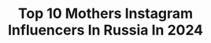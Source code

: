 ---
title: Top 10 Mothers Instagram Influencers In Russia In 2024
description: >-
  Find top mothers Instagram influencers in Russia in 2024. Most popular hashtags: #motherhood #ootd #redlips.
platform: Instagram
hits: 270
text_top: Analyze the most popular Instagram accounts on inBeat.
text_bottom: Our search engine has 270 Instagram influencers like this in Russia for you to work with.
profiles:
  - username: "oksanita_and_beans"
    fullname: >-
      Oxana Markova
    bio: >-
      Motherhood+Style+Fashion+Creation Russian MOM in US LOVE ❤️ SMILE 😊 TRAVEL ✈️ COLUMBUS, OHIO
    location: "Russia"
    followers: 15727
    engagement: 1305
    commentsToLikes: 0.008380
    id: ckp6w55wfyi2v0j23mfqck606
    verified: false
    hashtags: "#ohioinfluencer, #clearwaterbeachflorida, #motherhood, #lovemyboys"
  - username: "nuradilazawawi"
    fullname: >-
      Dr Nur Adila Zawawi
    bio: >-
      MD Volgograd 2015 Mother to #AlisaSafiyya Medical officer in Selangor
    location: "Russia"
    followers: 83038
    engagement: 598
    commentsToLikes: 0.011505
    id: ckaoxsnuqekfu0i78vpd4ojve
    verified: false
    hashtags: "#doctors, #family, #travel, #sulawesitengah"
  - username: "joytodorova"
    fullname: >-
      Radostina Kostadinova
    bio: >-
      👑Miss Universe🇧🇬 Mother, Wife, Model, Actress and content creator ❤️ Phi Specialist at @joy.todorova.microblading 🖋️
    location: "Russia"
    followers: 86687
    engagement: 318
    commentsToLikes: 0.045139
    id: ck6u99hw2w94w0j715q9hp5wb
    verified: true
    hashtags: "#phiacademy, #baby, #motherhood, #giveaway"
  - username: "tominamakeup"
    fullname: >-
      OLGA TOMINA | ОЛЬГА ТОМИНА
    bio: >-
      Professional makeup artist💄 The mother of @tomina_studio Creator of ANATOMIA brand💋 Makeup and secrets of success✨
    location: "Russia"
    followers: 542903
    engagement: 253
    commentsToLikes: 0.009187
    id: ck135as3m0k930i19omx8l41h
    verified: false
    hashtags: "#glammakeup, #makeupartist, #nudelipstick, #makeuptransformation"
  - username: "olesyakuba"
    fullname: >-
      OLESYA KUBA • Fashion • Israel
    bio: >-
      • Fashion, Lifestyle & Mother Blog • • Stylist • Managing Instagram accounts • Ambassador @ef_israel • • @jackkuba 👙 • • 💌 stylist@olesyakuba.com
    location: "Russia"
    followers: 78912
    engagement: 171
    commentsToLikes: 0.019548
    id: ck6tw0dcppa0y0j71vw26sp6v
    verified: false
    hashtags: "#olesyakuba, #israel, #kiev, #marccain"
  - username: "liasanutiasheva"
    fullname: >-
      Ляйсан Утяшева
    bio: >-
      🌟TV Show Host 👼🏻Mother&Wife 💃@liasanshow Сотрудничество: +79269686688 👇🏻Билеты на «Carmen P.S.»👇🏻
    location: "Russia"
    followers: 5201581
    engagement: 119
    commentsToLikes: 0.009252
    id: ck0tuo0xe7y8y0i194fpw96mi
    verified: true
    hashtags: "#omegamychoice, #moonwatch, #avonrussia, #watchmenow"
  - username: "katushalobanova"
    fullname: >-
      Katusha Lobanova
    bio: >-
      Fashion | Beauty | Motherhood «Think less, feel more» Collab: +7 985 012-67-02 Yunus
    location: "Russia"
    followers: 576498
    engagement: 112
    commentsToLikes: 0.011163
    id: ck0w2tgtgq3kf0i197z9p7utc
    verified: false
    hashtags: "#ootd, #cozyvibes"
  - username: "viola_dima_official"
    fullname: >-
      Antonova  Violа  ⭐️VIOLA&DIMA
    bio: >-
      👩‍👧‍👦Account run by mother @viola_dima_official_life 🎥Movie actress👸🏼International model 🩰Ballerina 📩Реклама/сотрудничество-Anna +79913210803 Трек 👇🏻
    location: "Russia"
    followers: 1465157
    engagement: 84
    commentsToLikes: 0.024107
    id: ck0tyjkm0n3m10i1954uoge39
    verified: false
    hashtags: "#newtrend"
  - username: "prosvetika_"
    fullname: >-
      Света Фадеева
    bio: >-
      motherhood | business | lifestyle ⠀ Зараженная на результат 🔝 Верю в себя и свою вселенную 💫 Построю тебе команду в #Greenway 🔴 кв. LEADER Связь ⤵️
    location: "Russia"
    followers: 17946
    engagement: 441
    commentsToLikes: 0.209782
    id: ck8t1nu93wdtc0j78zqzm1joy
    verified: false
    hashtags: "#fisherprice, #greenway"
  - username: "vikakyk"
    fullname: >-
      Виктория ★
    bio: >-
      👑Vika ⭐Kidsmodel #vikakyk 🤸🏻‍♀️Художественная гимнастика 🇷🇺 Russia, Moscow 💌Сотрудничество в Директ 👩 run by mother Alena
    location: "Russia"
    followers: 10853
    engagement: 552
    commentsToLikes: 0.100189
    id: ckap8zeiyqk5a0i78p198f2gm
    verified: false
    hashtags: "#portraitpage, #portrait, #horse, #horses"
---